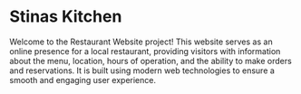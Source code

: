 # Stinas Kitchen

Welcome to the Restaurant Website project! This website serves as an online presence for a local restaurant, providing visitors with information about the menu, location, hours of operation, 
and the ability to make orders and reservations. It is built using modern web technologies to ensure a smooth and engaging user experience.

